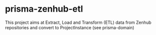 # prisma-zenhub-etl
This project aims at Extract, Load and Transform (ETL) data from Zenhub repositories and convert to ProjectInstance (see prisma-domain) 
